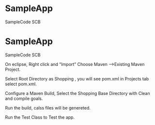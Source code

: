 # SampleApp
SampleCode SCB
# SampleApp
SampleCode SCB

On eclipse, Right click and "Import"  Choose Maven -->Existing Maven Project.

Select Root Directory as Shopping , you will see pom.xml in Projects tab select pom.xml.

Configure a Maven Build, Select the Shopping Base Directory with Clean and compile goals.

Run the build, calss files will be genereted.

Run the Test Class to Test the app.




